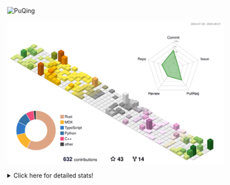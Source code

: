 ![PuQing](https://user-images.githubusercontent.com/27223114/171565019-9a56fae6-b08b-421f-99db-7e830da42371.png)

![](./profile-3d-contrib/profile-season-animate.svg)

<details>
<summary>Click here for detailed stats!</summary>

<!--START_SECTION:waka-->
![Lines of code](https://img.shields.io/badge/From%20Hello%20World%20I%27ve%20Written-2.3%20million%20lines%20of%20code-blue)

**🐱 My GitHub Data** 

> 📦 451.7 kB Used in GitHub's Storage 
 > 
> 🏆 316 Contributions in the Year 2025
 > 
> 🚫 Not Opted to Hire
 > 
> 📜 32 Public Repositories 
 > 
> 🔑 34 Private Repositories 
 > 
**I'm an Early 🐤** 

```text
🌞 Morning                848 commits         ██░░░░░░░░░░░░░░░░░░░░░░░   09.74 % 
🌆 Daytime                3767 commits        ███████████░░░░░░░░░░░░░░   43.29 % 
🌃 Evening                1989 commits        ██████░░░░░░░░░░░░░░░░░░░   22.86 % 
🌙 Night                  2098 commits        ██████░░░░░░░░░░░░░░░░░░░   24.11 % 
```


📊 **This Week I Spent My Time On** 

```text
💬 Programming Languages: 
Python                   9 hrs 21 mins       ███████████░░░░░░░░░░░░░░   45.47 % 
Rust                     6 hrs 4 mins        ███████░░░░░░░░░░░░░░░░░░   29.53 % 
JSON                     1 hr 48 mins        ██░░░░░░░░░░░░░░░░░░░░░░░   08.80 % 
TypeScript               1 hr 2 mins         █░░░░░░░░░░░░░░░░░░░░░░░░   05.09 % 
TOML                     47 mins             █░░░░░░░░░░░░░░░░░░░░░░░░   03.83 % 

🔥 Editors: 
VS Code                  20 hrs 34 mins      █████████████████████████   100.00 % 

💻 Operating System: 
Linux                    11 hrs 14 mins      ██████████████░░░░░░░░░░░   54.59 % 
WSL                      7 hrs 56 mins       ██████████░░░░░░░░░░░░░░░   38.60 % 
Mac                      1 hr 23 mins        ██░░░░░░░░░░░░░░░░░░░░░░░   06.80 % 
```


<!--END_SECTION:waka-->
</details>
